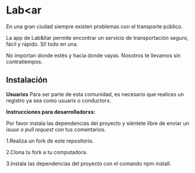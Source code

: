 # Lab<ar

En una gran ciudad siempre existen problemas con el transporte público. 

La app de Lab&ltar permite encontrar un servicio de transportación seguro, fácil y rápido. Sí! todo en una.

No importan donde estés y hacia donde vayas. Nosotros te llevamos sin contratiempos.

## Instalación

  
**Usuarixs**
Para ser parte de esta comunidad, es necesario que realices un registro ya sea como usuarix o conductorx.

  

**Instrucciones para desarrolladorxs:**

Por favor instala las dependencias del proyecto y siéntete libre de enviar un *isuue o pull request* con tus comentarios.


1.Realiza un fork de este repositorio.

2.️Clona tu fork a tu computadora.

3.Instala las dependencias del proyecto con el comando npm install.